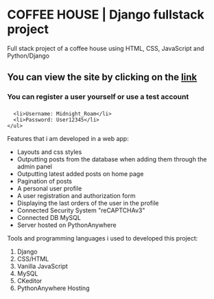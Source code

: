 # COFFEE HOUSE | Django fullstack project
Full stack project of a coffee house using HTML, CSS, JavaScript and Python/Django

## You can view the site by clicking on the <a href="https://midnightroam.pythonanywhere.com">link</a>
### You can register a user yourself or use a test account
### <ul>
      <li>Username: Midnight_Roam</li>
      <li>Password: User12345</li>
    </ul>

Features that i am developed in a web app: 
<ul> 
  <li>Layouts and css styles</li>
  <li>Outputting posts from the database when adding them through the admin panel</li>
  <li>Outputting latest added posts on home page</li>
  <li>Pagination of posts</li>
  <li>A personal user profile</li>
  <li>A user registration and authorization form</li>
  <li>Displaying the last orders of the user in the profile</li>
  <li>Connected Security System "reCAPTCHAv3"</li>
  <li>Connected DB MySQL</li>
  <li>Server hosted on PythonAnywhere</li>
</ul>

Tools and programming languages i used to developed this project:
<ol>
  <li>Django</li>
  <li>CSS/HTML</li>
  <li>Vanilla JavaScript</li>
  <li>MySQL</li>
  <li>CKeditor</li>
  <li>PythonAnywhere Hosting</li>
</ol>
